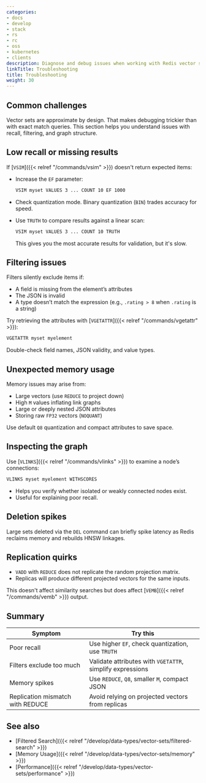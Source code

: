 ```yaml
---
categories:
- docs
- develop
- stack
- rs
- rc
- oss
- kubernetes
- clients
description: Diagnose and debug issues when working with Redis vector sets
linkTitle: Troubleshooting
title: Troubleshooting
weight: 30
---
```


## Common challenges

Vector sets are approximate by design. That makes debugging trickier than with exact match queries. This section helps you understand issues with recall, filtering, and graph structure.

## Low recall or missing results

If [`VSIM`]({{< relref "/commands/vsim" >}}) doesn't return expected items:

- Increase the `EF` parameter:

  ```bash
  VSIM myset VALUES 3 ... COUNT 10 EF 1000
  ```

- Check quantization mode. Binary quantization (`BIN`) trades accuracy for speed.
- Use `TRUTH` to compare results against a linear scan:

  ```bash
  VSIM myset VALUES 3 ... COUNT 10 TRUTH
  ```

  This gives you the most accurate results for validation, but it's slow.

## Filtering issues

Filters silently exclude items if:

- A field is missing from the element’s attributes
- The JSON is invalid
- A type doesn’t match the expression (e.g., `.rating > 8` when `.rating` is a string)

Try retrieving the attributes with [`VGETATTR`]({{< relref "/commands/vgetattr" >}}):

```bash
VGETATTR myset myelement
```

Double-check field names, JSON validity, and value types.

## Unexpected memory usage

Memory issues may arise from:

- Large vectors (use `REDUCE` to project down)
- High `M` values inflating link graphs
- Large or deeply nested JSON attributes
- Storing raw `FP32` vectors (`NOQUANT`)

Use default `Q8` quantization and compact attributes to save space.

## Inspecting the graph

Use [`VLINKS`]({{< relref "/commands/vlinks" >}}) to examine a node’s connections:

```bash
VLINKS myset myelement WITHSCORES
```

- Helps you verify whether isolated or weakly connected nodes exist.
- Useful for explaining poor recall.

## Deletion spikes

Large sets deleted via the `DEL` command can briefly spike latency as Redis reclaims memory and rebuilds HNSW linkages.

## Replication quirks

- `VADD` with `REDUCE` does not replicate the random projection matrix.
- Replicas will produce different projected vectors for the same inputs.

This doesn't affect similarity searches but does affect [`VEMB`]({{< relref "/commands/vemb" >}}) output.

## Summary

| Symptom                          | Try this                                                  |
|----------------------------------|-----------------------------------------------------------|
| Poor recall                      | Use higher `EF`, check quantization, use `TRUTH`          |
| Filters exclude too much         | Validate attributes with `VGETATTR`, simplify expressions |
| Memory spikes                    | Use `REDUCE`, `Q8`, smaller `M`, compact JSON             |
| Replication mismatch with REDUCE | Avoid relying on projected vectors from replicas          |

## See also

- [Filtered Search]({{< relref "/develop/data-types/vector-sets/filtered-search" >}})
- [Memory Usage]({{< relref "/develop/data-types/vector-sets/memory" >}})
- [Performance]({{< relref "/develop/data-types/vector-sets/performance" >}})
